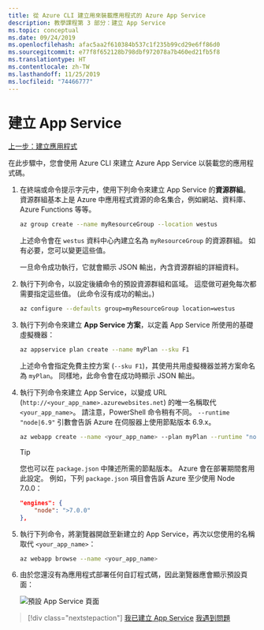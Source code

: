 ```yaml
---
title: 從 Azure CLI 建立用來裝載應用程式的 Azure App Service
description: 教學課程第 3 部分：建立 App Service
ms.topic: conceptual
ms.date: 09/24/2019
ms.openlocfilehash: afac5aa2f610384b537c1f235b99cd29e6ff86d0
ms.sourcegitcommit: e77f8f652128b798dbf972078a7b460ed21fb5f8
ms.translationtype: HT
ms.contentlocale: zh-TW
ms.lasthandoff: 11/25/2019
ms.locfileid: "74466777"
---
```

# <a name="create-the-app-service"></a>建立 App Service

[上一步：建立應用程式](tutorial-vscode-azure-cli-node-02.md)

在此步驟中，您會使用 Azure CLI 來建立 Azure App Service 以裝載您的應用程式碼。

1. 在終端或命令提示字元中，使用下列命令來建立 App Service 的**資源群組**。 資源群組基本上是 Azure 中應用程式資源的命名集合，例如網站、資料庫、Azure Functions 等等。

    ```bash
    az group create --name myResourceGroup --location westus
    ```

    上述命令會在 `westus` 資料中心內建立名為 `myResourceGroup` 的資源群組。 如有必要，您可以變更這些值。

    一旦命令成功執行，它就會顯示 JSON 輸出，內含資源群組的詳細資料。

1. 執行下列命令，以設定後續命令的預設資源群組和區域。 這麼做可避免每次都需要指定這些值。 (此命令沒有成功的輸出。)

    ```bash
    az configure --defaults group=myResourceGroup location=westus
    ```

1. 執行下列命令來建立 **App Service 方案**，以定義 App Service 所使用的基礎虛擬機器：

    ```bash
    az appservice plan create --name myPlan --sku F1
    ```

    上述命令會指定免費主控方案 (`--sku F1`)，其使用共用虛擬機器並將方案命名為 `myPlan`。 同樣地，此命令會在成功時顯示 JSON 輸出。

1. 執行下列命令來建立 App Service，以變成 URL (`http://<your_app_name>.azurewebsites.net`) 的唯一名稱取代 `<your_app_name>`。 請注意，PowerShell 命令稍有不同。 `--runtime "node|6.9"` 引數會告訴 Azure 在伺服器上使用節點版本 6.9.x。

    ```bash
    az webapp create --name <your_app_name> --plan myPlan --runtime "node|6.9"
    ```

    > [!TIP]
    > 您也可以在 `package.json` 中陳述所需的節點版本。 Azure 會在部署期間套用此設定。 例如，下列 `package.json` 項目會告訴 Azure 至少使用 Node 7.0.0：
    >
    > ``` json
    > "engines": {
    >     "node": ">7.0.0"
    > },
    > ```

1. 執行下列命令，將瀏覽器開啟至新建立的 App Service，再次以您使用的名稱取代 `<your_app_name>`：

    ```bash
    az webapp browse --name <your_app_name>
    ```

1. 由於您還沒有為應用程式部署任何自訂程式碼，因此瀏覽器應會顯示預設頁面：

    ![預設 App Service 頁面](media/azure-cli/azure-default-page.png)

> [!div class="nextstepaction"]
> [我已建立 App Service](tutorial-vscode-azure-cli-node-04.md) [我遇到問題](https://www.research.net/r/PWZWZ52?tutorial=node-deployment&step=create-website)
